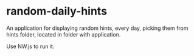 # random-daily-hints
An application for displaying random hints, every day, picking them from hints folder, located in folder with application.

Use NW.js to run it.
